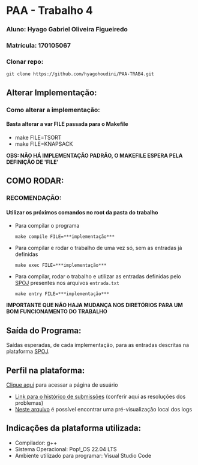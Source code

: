 # PAA - Trabalho 4
### Aluno: Hyago Gabriel Oliveira Figueiredo
### Matrícula: 170105067
### Clonar repo:
```
git clone https://github.com/hyagohoudini/PAA-TRAB4.git
```

## Alterar Implementação:
### Como alterar a implementação:
  #### Basta alterar a var FILE passada para o Makefile
 - make FILE=TSORT
 - make FILE=KNAPSACK
			
**OBS: NÃO HÁ IMPLEMENTAÇÃO PADRÃO, O MAKEFILE ESPERA PELA DEFINIÇÃO DE 'FILE'**

## COMO RODAR:
### RECOMENDAÇÃO: 
  #### Utilizar os próximos comandos no root da pasta do trabalho
 - Para compilar o programa
    ```
    make compile FILE=***implementação***
    ```
 - Para compilar e rodar o trabalho de uma vez só, sem as entradas já definidas
    ```
    make exec FILE=***implementação***
    ```
 - Para compilar, rodar o trabalho e utilizar as entradas definidas pelo [SPOJ](https://www.spoj.com/) presentes nos arquivos `entrada.txt` 
    ```
    make entry FILE=***implementação***
    ```
**IMPORTANTE QUE NÃO HAJA MUDANÇA NOS DIRETÓRIOS PARA UM BOM FUNCIONAMENTO DO TRABALHO**

## Saída do Programa:
  Saídas esperadas, de cada implementação, para as entradas descritas na plataforma [SPOJ](https://www.spoj.com/).

## Perfil na plataforma:
  [Clique aqui](https://www.spoj.com/users/hyagogabriel/) para acessar a página de usuário
 - [Link para o histórico de submissões](https://www.spoj.com/status/hyagogabriel/) (conferir aqui as resoluções dos problemas)
 - [Neste arquivo](./plaintext_version.txt) é possível encontrar uma pré-visualização local dos logs  
 
## Indicações da plataforma utilizada:
  - Compilador: g++
  - Sistema Operacional: Pop!_OS 22.04 LTS
  - Ambiente utilizado para programar:  Visual Studio Code
